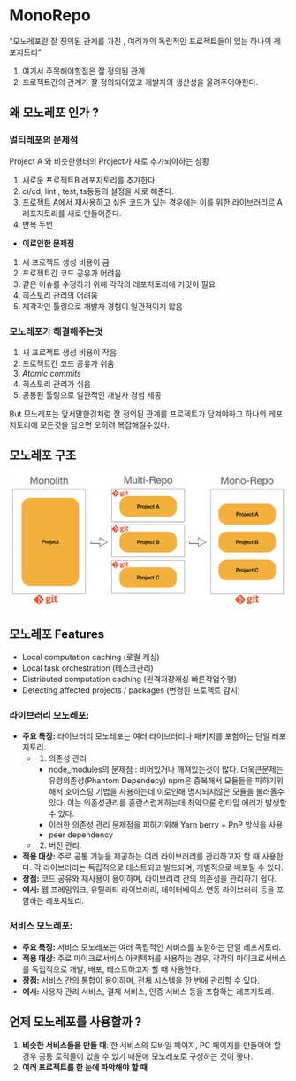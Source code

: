 # MonoRepo

"모노레포란 잘 정의된 관계를 가진 , 여려개의 독립적인 프로젝트들이 있는 하나의 레포지토리"

1. 여기서 주목해야할점은 잘 정의된 관계
2. 프로젝트간의 관계가 잘 정의되어있고 개발자의 생산성을 올려주어야한다.

## 왜 모노레포 인가 ?

### 멀티레포의 문제점

Project A 와 비슷한형태의 Project가 새로 추가되야하는 상황

1. 새로운 프로젝트B 레포지토리를 추가한다.
2. ci/cd, lint , test, ts등등의 설정을 새로 해준다.
3. 프로젝트 A에서 재사용하고 싶은 코드가 있는 경우에는 이를 위한 라이브러리르 A 레포지토리를 새로 만들어준다.
4. 반복 두번

- **이로인한 문제점**

1. 새 프로젝트 생성 비용이 큼
2. 프로젝트간 코드 공유가 어려움
3. 같은 이슈를 수정하기 위해 각각의 레포지토리에 커밋이 필요
4. 히스토리 관리의 어려움
5. 제각각인 툴링으로 개발자 경험이 일관적이지 않음

### 모노레포가 해결해주는것

1. 새 프로젝트 생성 비용이 작음
2. 프로젝트간 코드 공유가 쉬움
3. _Atomic commits_
4. 히스토리 관리가 쉬움
5. 공통된 툴링으로 일관적인 개발자 경험 제공

But 모노레포는 앞서말한것처럼 잘 정의된 관계를 프로젝트가 담겨야하고 하나의 레포지토리에 모든것을 담으면 오히려 복잡해질수있다.

## 모노레포 구조

![구조](turborepo1.png)

## 모노레포 Features

- Local computation caching (로컬 캐싱)
- Local task orchestration (테스크관리)
- Distributed computation caching (원격저장캐싱 빠른작업수행)
- Detecting affected projects / packages (변경된 프로젝트 감지)

### **라이브러리 모노레포:**

- **주요 특징:** 라이브러리 모노레포는 여러 라이브러리나 패키지를 포함하는 단일 레포지토리.
  - 1. 의존성 관리
    - node_modules의 문제점 : 비어있거나 깨져있는것이 많다. 더욱큰문제는 유령의존성(Phantom Dependecy) npm은 중복해서 모듈들을 피하기위해서 호이스팅 기법을 사용하는데 이로인해 명시되지않은 모듈을 불러올수있다. 이는 의존성관리를 혼란스럽게하는데 최악으론 런타임 에러가 발생할 수 있다.
    - 이러한 의존성 관리 문제점을 피하기위해 Yarn berry + PnP 방식을 사용
    - peer dependency
  - 2. 버전 관리.
- **적용 대상:** 주로 공통 기능을 제공하는 여러 라이브러리를 관리하고자 할 때 사용한다. 각 라이브러리는 독립적으로 테스트되고 빌드되며, 개별적으로 배포될 수 있다.
- **장점:** 코드 공유와 재사용이 용이하며, 라이브러리 간의 의존성을 관리하기 쉽다.
- **예시:** 웹 프레임워크, 유틸리티 라이브러리, 데이터베이스 연동 라이브러리 등을 포함하는 레포지토리.

### **서비스 모노레포:**

- **주요 특징:** 서비스 모노레포는 여러 독립적인 서비스를 포함하는 단일 레포지토리.
- **적용 대상:** 주로 마이크로서비스 아키텍처를 사용하는 경우, 각각의 마이크로서비스를 독립적으로 개발, 배포, 테스트하고자 할 때 사용한다.
- **장점:** 서비스 간의 통합이 용이하며, 전체 시스템을 한 번에 관리할 수 있다.
- **예시:** 사용자 관리 서비스, 결제 서비스, 인증 서비스 등을 포함하는 레포지토리.

## 언제 모노레포를 사용할까 ?

1. **비슷한 서비스들을 만들 때**: 한 서비스의 모바일 페이지, PC 페이지를 만들어야 할 경우 공통 로직들이 있을 수 있기 때문에 모노레포로 구성하는 것이 좋다.
2. **여러 프로젝트를 한 눈에 파악해야 할 때**
